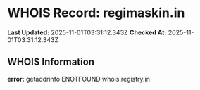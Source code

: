 # WHOIS Record: regimaskin.in

**Last Updated:** 2025-11-01T03:31:12.343Z
**Checked At:** 2025-11-01T03:31:12.343Z

## WHOIS Information

**error:** getaddrinfo ENOTFOUND whois.registry.in


